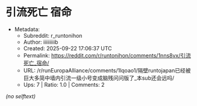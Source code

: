 # 引流死亡 宿命

- Metadata:
  - Subreddit: r_runtonihon
  - Author: iiiiiiiiib
  - Created: 2025-09-22 17:06:37 UTC
  - Permalink: https://reddit.com/r/runtonihon/comments/1nns8vx/引流死亡_宿命/
  - URL: /r/runEuropaAlliance/comments/1lqoao1/隔壁runtojapan已经被巨大多简中墙内引流一级小号变成脑残问问版了_本sub还会远吗/
  - Ups: 7 | Ratio: 1.0 | Comments: 2

_(no selftext)_
